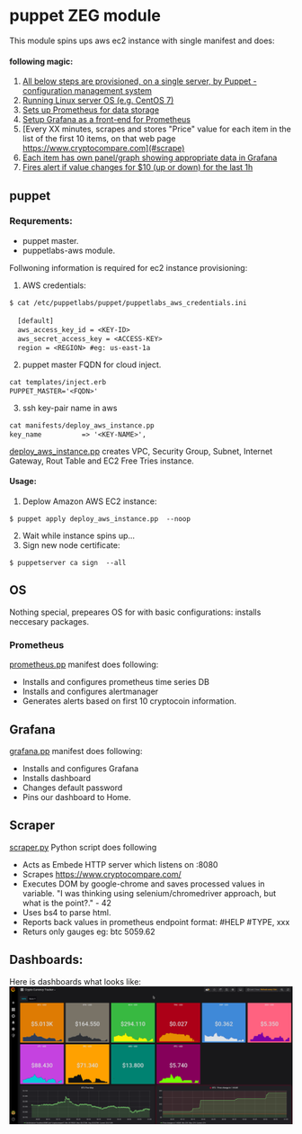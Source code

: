 
# puppet ZEG module

This module spins ups aws ec2 instance with single manifest and does:

#### following magic:

1. [All below steps are provisioned, on a single server, by Puppet - configuration management system](#puppet)
2. [Running Linux server OS (e.g. CentOS 7)](#OS)
3. [Sets up Prometheus for data storage](#Prometheus)
4. [Setup Grafana as a front-end for Prometheus](#Grafana)
5. [Every XX minutes, scrapes and stores "Price" value for each item in the list of the first 10 items, on that web page https://www.cryptocompare.com](#scrape)
6. [Each item has own panel/graph showing appropriate data in Grafana](#dashboard)
7. [Fires alert if value changes for $10 (up or down) for the last 1h](alert)

## puppet

### Requrements:

* puppet master.
* puppetlabs-aws module.

Follwoning information is required for ec2 instance provisioning:

1. AWS credentials:
```shell
$ cat /etc/puppetlabs/puppet/puppetlabs_aws_credentials.ini 

  [default]
  aws_access_key_id = <KEY-ID>
  aws_secret_access_key = <ACCESS-KEY>
  region = <REGION> #eg: us-east-1a
```
2. puppet master FQDN for cloud inject.
```shell
cat templates/inject.erb
PUPPET_MASTER='<FQDN>'
```
3. ssh key-pair name in aws 
```shell
cat manifests/deploy_aws_instance.pp
key_name          => '<KEY-NAME>',
```

[deploy_aws_instance.pp](https://github.com/nika-chkhikvishvili/zeg/blob/master/manifests/deploy_aws_instance.pp) creates VPC, Security Group, Subnet, Internet Gateway, Rout Table and EC2 Free Tries instance.

#### Usage:

1. Deplow Amazon AWS EC2 instance:
```shell
$ puppet apply deploy_aws_instance.pp  --noop
```
2. Wait while instance spins up...
3. Sign new node certificate:
```shell
$ puppetserver ca sign  --all
```

## OS

Nothing special, prepeares OS for with basic configurations: installs neccesary packages.

### Prometheus

[prometheus.pp](https://github.com/nika-chkhikvishvili/zeg/blob/master/manifests/prometheus.pp) manifest does following:

* Installs and configures prometheus time series DB
* Installs and configures alertmanager
* Generates alerts based on first 10 cryptocoin information.

## Grafana

[grafana.pp](https://github.com/nika-chkhikvishvili/zeg/blob/master/manifests/grafana.pp) manifest does following:

* Installs and configures Grafana
* Installs dashboard
* Changes default password 
* Pins our dashboard to Home. 


## Scraper

[scraper.py](https://github.com/nika-chkhikvishvili/zeg/blob/master/files/scraper.py) Python script does following

* Acts as Embede HTTP server which listens on :8080
* Scrapes https://www.cryptocompare.com/
* Executes DOM by google-chrome and saves processed values in variable. "I was thinking using selenium/chromedriver approach, but what is the point?." - 42
* Uses bs4  to parse html.
* Reports back values in prometheus endpoint format: #HELP #TYPE, xxx
* Returs only gauges eg: btc 5059.62


## Dashboards:

Here is dashboards what looks like:
![grafana dshboard](https://raw.githubusercontent.com/nika-chkhikvishvili/zeg/master/files/grafana-dashboard.png)

